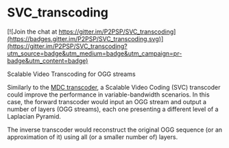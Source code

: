 # SVC_transcoding

[![Join the chat at https://gitter.im/P2PSP/SVC_transcoding](https://badges.gitter.im/P2PSP/SVC_transcoding.svg)](https://gitter.im/P2PSP/SVC_transcoding?utm_source=badge&utm_medium=badge&utm_campaign=pr-badge&utm_content=badge)

Scalable Video Transcoding for OGG streams

Similarly to the [MDC transcoder](https://github.com/P2PSP/MDC_transcoding), a Scalable Video Coding (SVC) transcoder could improve the performance in variable-bandwidth scenarios. In this case, the forward transcoder would input an OGG stream and output a number of layers (OGG streams), each one presenting a different level of a Laplacian Pyramid.

The inverse transcoder would reconstruct the original OGG sequence (or an approximation of it) using all (or a smaller number of) layers.
